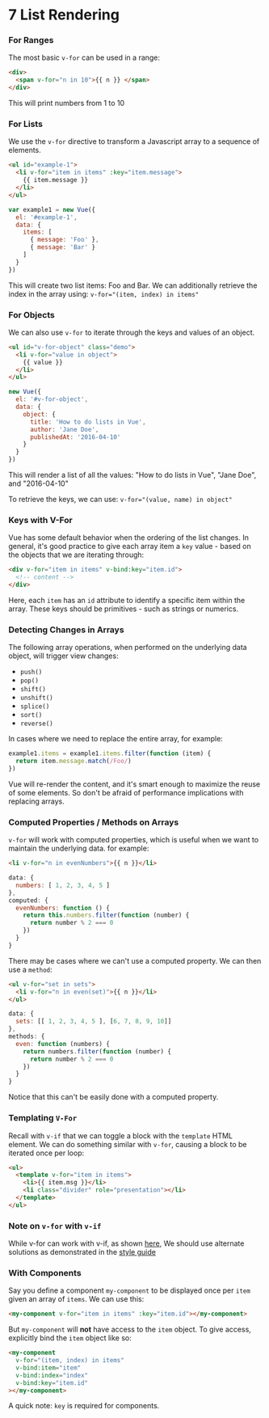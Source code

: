 # 7 List Rendering

### For Ranges

The most basic `v-for` can be used in a range:

```html
<div>
  <span v-for="n in 10">{{ n }} </span>
</div>
```

This will print numbers from 1 to 10

### For Lists

We use the `v-for` directive to transform a Javascript array to a sequence of elements.

```html
<ul id="example-1">
  <li v-for="item in items" :key="item.message">
    {{ item.message }}
  </li>
</ul>
```

```javascript
var example1 = new Vue({
  el: '#example-1',
  data: {
    items: [
      { message: 'Foo' },
      { message: 'Bar' }
    ]
  }
})
```

This will create two list items: Foo and Bar. We can additionally retrieve the index in the array using: `v-for="(item, index) in items"`

### For Objects

We can also use `v-for` to iterate through the keys and values of an object. 

```html
<ul id="v-for-object" class="demo">
  <li v-for="value in object">
    {{ value }}
  </li>
</ul>
```

```javascript
new Vue({
  el: '#v-for-object',
  data: {
    object: {
      title: 'How to do lists in Vue',
      author: 'Jane Doe',
      publishedAt: '2016-04-10'
    }
  }
})
```

This will render a list of all the values: "How to do lists in Vue", "Jane Doe", and "2016-04-10"

To retrieve the keys, we can use: `v-for="(value, name) in object"`

### Keys with V-For

Vue has some default behavior when the ordering of the list changes. In general, it's good practice to give each array item a `key` value - based on the objects that we are iterating through:

```html
<div v-for="item in items" v-bind:key="item.id">
  <!-- content -->
</div>
```

Here, each `item` has an `id` attribute to identify a specific item within the array. These keys should be primitives - such as strings or numerics.

### Detecting Changes in Arrays

The following array operations, when performed on the underlying data object, will trigger view changes:

- `push()`
- `pop()`
- `shift()`
- `unshift()`
- `splice()`
- `sort()`
- `reverse()`

In cases where we need to replace the entire array, for example: 

```javascript
example1.items = example1.items.filter(function (item) {
  return item.message.match(/Foo/)
})
```

Vue will re-render the content, and it's smart enough to maximize the reuse of some elements. So don't be afraid of performance implications with replacing arrays.

### Computed Properties / Methods on Arrays

`v-for` will work with computed properties, which is useful when we want to maintain the underlying data. for example:

```html
<li v-for="n in evenNumbers">{{ n }}</li>
```

```javascript
data: {
  numbers: [ 1, 2, 3, 4, 5 ]
},
computed: {
  evenNumbers: function () {
    return this.numbers.filter(function (number) {
      return number % 2 === 0
    })
  }
}
```

There may be cases where we can't use a computed property. We can then use a `method`:

```html
<ul v-for="set in sets">
  <li v-for="n in even(set)">{{ n }}</li>
</ul>
```

```javascript
data: {
  sets: [[ 1, 2, 3, 4, 5 ], [6, 7, 8, 9, 10]]
},
methods: {
  even: function (numbers) {
    return numbers.filter(function (number) {
      return number % 2 === 0
    })
  }
}
```

Notice that this can't be easily done with a computed property.

### Templating `V-For`

Recall with `v-if` that we can toggle a block with the `template` HTML element. We can do something similar with `v-for`, causing a block to be iterated once per loop:

```html
<ul>
  <template v-for="item in items">
    <li>{{ item.msg }}</li>
    <li class="divider" role="presentation"></li>
  </template>
</ul>
```

### Note on `v-for` with `v-if`

While v-for can work with v-if, as shown [here](https://vuejs.org/v2/guide/list.html#v-for-with-v-if), We should use alternate solutions as demonstrated in the [style guide](https://vuejs.org/v2/style-guide/#Avoid-v-if-with-v-for-essential)

### With Components

Say you define a component `my-component` to be displayed once per `item` given an array of `items`. We can use this:

```html
<my-component v-for="item in items" :key="item.id"></my-component>
```

But `my-component` will **not** have access to the `item` object. To give access, explicitly bind the `item` object like so:

```html
<my-component
  v-for="(item, index) in items"
  v-bind:item="item"
  v-bind:index="index"
  v-bind:key="item.id"
></my-component>
```

A quick note: `key` is required for components.

